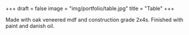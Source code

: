 +++
draft = false
image = "img/portfolio/table.jpg"
title = "Table"
+++

<!--more-->

Made with oak veneered mdf and construction grade 2x4s. Finished with paint and danish oil.